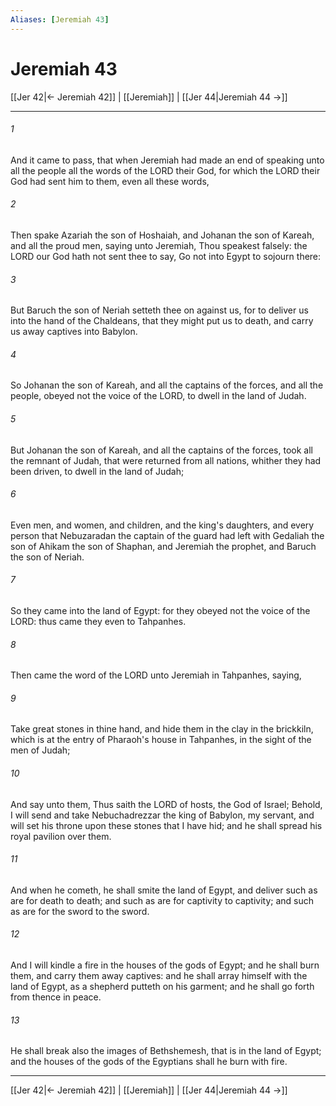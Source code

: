 ```yaml
---
Aliases: [Jeremiah 43]
---
```

# Jeremiah 43

[[Jer 42|← Jeremiah 42]] | [[Jeremiah]] | [[Jer 44|Jeremiah 44 →]]
***



###### 1 
And it came to pass, that when Jeremiah had made an end of speaking unto all the people all the words of the LORD their God, for which the LORD their God had sent him to them, even all these words, 

###### 2 
Then spake Azariah the son of Hoshaiah, and Johanan the son of Kareah, and all the proud men, saying unto Jeremiah, Thou speakest falsely: the LORD our God hath not sent thee to say, Go not into Egypt to sojourn there: 

###### 3 
But Baruch the son of Neriah setteth thee on against us, for to deliver us into the hand of the Chaldeans, that they might put us to death, and carry us away captives into Babylon. 

###### 4 
So Johanan the son of Kareah, and all the captains of the forces, and all the people, obeyed not the voice of the LORD, to dwell in the land of Judah. 

###### 5 
But Johanan the son of Kareah, and all the captains of the forces, took all the remnant of Judah, that were returned from all nations, whither they had been driven, to dwell in the land of Judah; 

###### 6 
Even men, and women, and children, and the king's daughters, and every person that Nebuzaradan the captain of the guard had left with Gedaliah the son of Ahikam the son of Shaphan, and Jeremiah the prophet, and Baruch the son of Neriah. 

###### 7 
So they came into the land of Egypt: for they obeyed not the voice of the LORD: thus came they even to Tahpanhes. 

###### 8 
Then came the word of the LORD unto Jeremiah in Tahpanhes, saying, 

###### 9 
Take great stones in thine hand, and hide them in the clay in the brickkiln, which is at the entry of Pharaoh's house in Tahpanhes, in the sight of the men of Judah; 

###### 10 
And say unto them, Thus saith the LORD of hosts, the God of Israel; Behold, I will send and take Nebuchadrezzar the king of Babylon, my servant, and will set his throne upon these stones that I have hid; and he shall spread his royal pavilion over them. 

###### 11 
And when he cometh, he shall smite the land of Egypt, and deliver such as are for death to death; and such as are for captivity to captivity; and such as are for the sword to the sword. 

###### 12 
And I will kindle a fire in the houses of the gods of Egypt; and he shall burn them, and carry them away captives: and he shall array himself with the land of Egypt, as a shepherd putteth on his garment; and he shall go forth from thence in peace. 

###### 13 
He shall break also the images of Bethshemesh, that is in the land of Egypt; and the houses of the gods of the Egyptians shall he burn with fire.

***
[[Jer 42|← Jeremiah 42]] | [[Jeremiah]] | [[Jer 44|Jeremiah 44 →]]
